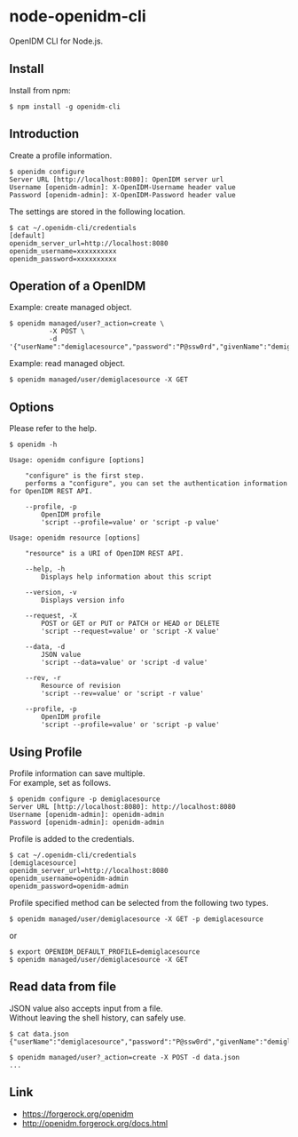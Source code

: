 node-openidm-cli
=========================

OpenIDM CLI for Node.js.

Install
---------

Install from npm:

    $ npm install -g openidm-cli

Introduction
--------------

Create a profile information.

    $ openidm configure
    Server URL [http://localhost:8080]: OpenIDM server url
    Username [openidm-admin]: X-OpenIDM-Username header value
    Password [openidm-admin]: X-OpenIDM-Password header value

The settings are stored in the following location.

    $ cat ~/.openidm-cli/credentials
    [default]
    openidm_server_url=http://localhost:8080
    openidm_username=xxxxxxxxxx
    openidm_password=xxxxxxxxxx

Operation of a OpenIDM
------------------------

Example: create managed object.

    $ openidm managed/user?_action=create \  
              -X POST \  
              -d '{"userName":"demiglacesource","password":"P@ssw0rd","givenName":"demiglace","sn":"source","mail":"demiglacesource@gmail.com"}'

Example: read managed object.

    $ openidm managed/user/demiglacesource -X GET

Options
---------

Please refer to the help.  

    $ openidm -h

    Usage: openidm configure [options]

    	"configure" is the first step. 
    	performs a "configure", you can set the authentication information for OpenIDM REST API.

    	--profile, -p
    		OpenIDM profile
    		'script --profile=value' or 'script -p value'
    
    Usage: openidm resource [options]

    	"resource" is a URI of OpenIDM REST API.

    	--help, -h
    		Displays help information about this script
    
    	--version, -v
    		Displays version info
    
    	--request, -X
    		POST or GET or PUT or PATCH or HEAD or DELETE
    		'script --request=value' or 'script -X value'
    
    	--data, -d
    		JSON value
    		'script --data=value' or 'script -d value'
    
    	--rev, -r
    		Resource of revision
    		'script --rev=value' or 'script -r value'

    	--profile, -p
    		OpenIDM profile
    		'script --profile=value' or 'script -p value'
    
Using Profile
---------------

Profile information can save multiple.  
For example, set as follows.

    $ openidm configure -p demiglacesource
    Server URL [http://localhost:8080]: http://localhost:8080
    Username [openidm-admin]: openidm-admin
    Password [openidm-admin]: openidm-admin

Profile is added to the credentials.

    $ cat ~/.openidm-cli/credentials
    [demiglacesource]
    openidm_server_url=http://localhost:8080
    openidm_username=openidm-admin
    openidm_password=openidm-admin

Profile specified method can be selected from the following two types.

    $ openidm managed/user/demiglacesource -X GET -p demiglacesource

or 

    $ export OPENIDM_DEFAULT_PROFILE=demiglacesource
    $ openidm managed/user/demiglacesource -X GET
    
Read data from file
---------------

JSON value also accepts input from a file.  
Without leaving the shell history, can safely use.

    $ cat data.json
    {"userName":"demiglacesource","password":"P@ssw0rd","givenName":"demiglace","sn":"source","mail":"demiglacesource@gmail.com"}

    $ openidm managed/user?_action=create -X POST -d data.json
    ...

Link
------

* https://forgerock.org/openidm
* http://openidm.forgerock.org/docs.html


